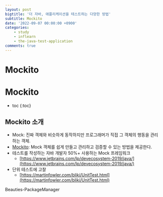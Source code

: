 ```yaml
---
layout: post
bigtitle: '더 자바, 애플리케이션을 테스트하는 다양한 방법'
subtitle: Mockito
date: '2022-09-07 00:00:00 +0900'
categories:
    - study
    - inflearn
    - the-java-test-application
comments: true
---
```


# Mockito

# Mockito
* toc
{:toc}

## Mockito 소개
+ Mock: 진짜 객체와 비슷하게 동작하지만 프로그래머가 직접 그 객체의 행동을 관리하는 객체.
+ [Mockito](https://site.mockito.org/): Mock 객체를 쉽게 만들고 관리하고 검증할 수 있는 방법을 제공한다.
+ 테스트를 작성하는 자바 개발자 50%+ 사용하는 Mock 프레임워크
  + [https://www.jetbrains.com/lp/devecosystem-2019/java/](https://www.jetbrains.com/lp/devecosystem-2019/java/)
+ 단위 테스트에 고찰
  + [https://martinfowler.com/bliki/UnitTest.html](https://martinfowler.com/bliki/UnitTest.html)

Beauties-PackageManager